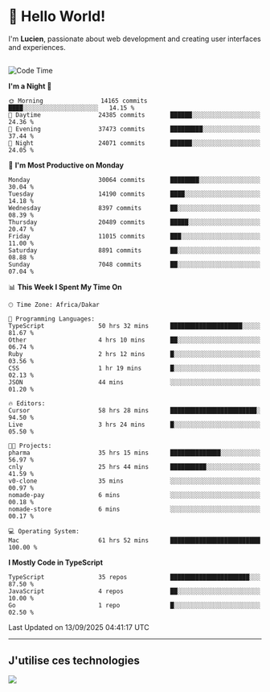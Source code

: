 # 👋 Hello World!

I'm **Lucien**, passionate about web development and creating user interfaces and experiences.

##

<!--START_SECTION:waka-->
![Code Time](http://img.shields.io/badge/Code%20Time-3%2C717%20hrs%2012%20mins-blue)

**I'm a Night 🦉** 

```text
🌞 Morning                14165 commits       ████░░░░░░░░░░░░░░░░░░░░░   14.15 % 
🌆 Daytime                24385 commits       ██████░░░░░░░░░░░░░░░░░░░   24.36 % 
🌃 Evening                37473 commits       █████████░░░░░░░░░░░░░░░░   37.44 % 
🌙 Night                  24071 commits       ██████░░░░░░░░░░░░░░░░░░░   24.05 % 
```
📅 **I'm Most Productive on Monday** 

```text
Monday                   30064 commits       ████████░░░░░░░░░░░░░░░░░   30.04 % 
Tuesday                  14190 commits       ████░░░░░░░░░░░░░░░░░░░░░   14.18 % 
Wednesday                8397 commits        ██░░░░░░░░░░░░░░░░░░░░░░░   08.39 % 
Thursday                 20489 commits       █████░░░░░░░░░░░░░░░░░░░░   20.47 % 
Friday                   11015 commits       ███░░░░░░░░░░░░░░░░░░░░░░   11.00 % 
Saturday                 8891 commits        ██░░░░░░░░░░░░░░░░░░░░░░░   08.88 % 
Sunday                   7048 commits        ██░░░░░░░░░░░░░░░░░░░░░░░   07.04 % 
```


📊 **This Week I Spent My Time On** 

```text
🕑︎ Time Zone: Africa/Dakar

💬 Programming Languages: 
TypeScript               50 hrs 32 mins      ████████████████████░░░░░   81.67 % 
Other                    4 hrs 10 mins       ██░░░░░░░░░░░░░░░░░░░░░░░   06.74 % 
Ruby                     2 hrs 12 mins       █░░░░░░░░░░░░░░░░░░░░░░░░   03.56 % 
CSS                      1 hr 19 mins        █░░░░░░░░░░░░░░░░░░░░░░░░   02.13 % 
JSON                     44 mins             ░░░░░░░░░░░░░░░░░░░░░░░░░   01.20 % 

🔥 Editors: 
Cursor                   58 hrs 28 mins      ████████████████████████░   94.50 % 
Live                     3 hrs 24 mins       █░░░░░░░░░░░░░░░░░░░░░░░░   05.50 % 

🐱‍💻 Projects: 
pharma                   35 hrs 15 mins      ██████████████░░░░░░░░░░░   56.97 % 
cnly                     25 hrs 44 mins      ██████████░░░░░░░░░░░░░░░   41.59 % 
v0-clone                 35 mins             ░░░░░░░░░░░░░░░░░░░░░░░░░   00.97 % 
nomade-pay               6 mins              ░░░░░░░░░░░░░░░░░░░░░░░░░   00.18 % 
nomade-store             6 mins              ░░░░░░░░░░░░░░░░░░░░░░░░░   00.17 % 

💻 Operating System: 
Mac                      61 hrs 52 mins      █████████████████████████   100.00 % 
```

**I Mostly Code in TypeScript** 

```text
TypeScript               35 repos            ██████████████████████░░░   87.50 % 
JavaScript               4 repos             ██░░░░░░░░░░░░░░░░░░░░░░░   10.00 % 
Go                       1 repo              █░░░░░░░░░░░░░░░░░░░░░░░░   02.50 % 
```




 Last Updated on 13/09/2025 04:41:17 UTC
<!--END_SECTION:waka-->
---

## J'utilise ces technologies

<p align="left">
  <a href="https://skillicons.dev">
    <img src="https://skillicons.dev/icons?i=ts,js,go,ruby,css,scss,tailwind,react,vite,nextjs,docker,figma,ableton" />
  </a>
</p>

